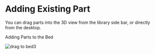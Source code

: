 # Adding Existing Part

You can drag parts into the 3D view from the library side bar, or directly from the desktop.

Adding Parts to the Bed

![drag to bed3](https://lh3.googleusercontent.com/lL0GTasaw304m-yaQBpBgtI7O5oZjBnSc0hwDLhBE_51_n6jkZgOnbSx2Db49ZKXDzBl92twVO3U8hQMySmueY02pQ)
